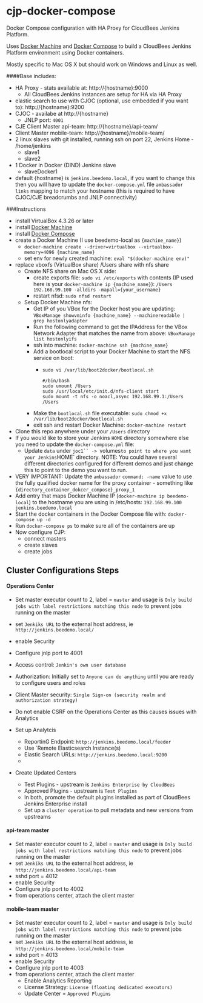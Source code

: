 # cjp-docker-compose
Docker Compose configuration with HA Proxy for CloudBees Jenkins Platform.

Uses [Docker Machine](http://docs.docker.com/machine/) and [Docker Compose](https://docs.docker.com/compose/) to build a CloudBees Jenkins Platform environment using Docker containers.

Mostly specific to Mac OS X but should work on Windows and Linux as well.

####Base includes:
- HA Proxy  - stats available at: http://{hostname}:9000
  - All CloudBees Jenkins instances are setup for HA via HA Proxy
- elastic search to use with CJOC (optional, use embedded if you want to): http://{hostname}:9200
- CJOC - availabe at http://{hostname}
  - JNLP port: `4001`
- CJE Client Master api-team: http://{hostname}/api-team/
- Client Master mobile-team: http://{hostname}/mobile-team/
- 2 linux slaves with git installed, running ssh on port 22, Jenkins Home - /home/jenkins
  - slave1
  - slave2
- 1 Docker in Docker (DIND) Jenkins slave
  - slaveDocker1
- default {hostname} is `jenkins.beedemo.local`, if you want to change this then you will have to update the `docker-compose.yml` file `ambassador` `links` mapping to match your hostname (this is required to have CJOC/CJE breadcrumbs and JNLP connectivity)

###Instructions
- install VirtualBox 4.3.26 or later
- install [Docker Machine](http://docs.docker.com/machine/#installation)
- install [Docker Compose](https://docs.docker.com/compose/install/)
- create a Docker Machine (I use beedemo-local as `{machine_name}`)
  - `docker-machine create --driver=virtualbox --virtualbox-memory=4096 {machine_name}`
  - set env for newly created machine: `eval "$(docker-machine env)"`
- replace vboxfs (VirtualBox share) /Users share with nfs share
  - Create NFS share on Mac OS X side:
    - create exports file: `sudo vi /etc/exports` with contents (IP used here is your `docker-machine ip {machine_name}`): `/Users 192.168.99.100 -alldirs -mapall={your_username}`
    - restart nfsd: `sudo nfsd restart`
  - Setup Docker Machine nfs:
    - Get IP of you VBox for the Docker host you are updating: `VBoxManage showvminfo {machine_name} --machinereadable | grep hostonlyadapter`
    - Run the following command to get the IPAddress for the VBox Network Adapter that matches the name from above: `VBoxManage list hostonlyifs`
	- ssh into machine: `docker-machine ssh {machine_name}`
    - Add a bootlocal script to your Docker Machine to start the NFS service on boot:
      - `sudo vi /var/lib/boot2docker/bootlocal.sh`
        
        ```
        #/bin/bash
        sudo umount /Users
        sudo /usr/local/etc/init.d/nfs-client start
        sudo mount -t nfs -o noacl,async 192.168.99.1:/Users /Users
        ```
    - Make the `bootlocal.sh` file executable: `sudo chmod +x /var/lib/boot2docker/bootlocal.sh`
    - exit ssh and restart Docker Machine: `docker-machine restart`
- Clone this repo anywhere under your `/Users` directory
- If you would like to store your Jenkins `HOME` directory somewhere else you need to update the `docker-compose.yml` file:
  - Update `data` under `joc1`` -> `volumes` to point to where you want your Jenkins `HOME` directory. 
  NOTE: You could have several different directories configured for different demos and just change this to point to the demo you want to run.
- VERY IMPORTANT: Update the `ambassador` `command: -name` value to use the fully qualified docker name for the proxy container - something like `{directory_container_dokcer_compose}_proxy_1`
- Add entry that maps Docker Machine IP (`docker-machine ip beedemo-local`) to the hostname you are using in /etc/hosts: `192.168.99.100  jenkins.beedemo.local`
- Start the docker containers in the Docker Compose file with: `docker-compose up -d`
- Run `docker-compose ps` to make sure all of the containers are up
- Now configure CJP:
  - connect masters
  - create slaves
  - create jobs
  

## Cluster Configurations Steps

#### Operations Center
- Set master executor count to 2, label = `master` and usage is 
`Only build jobs with label restrictions matching this node` to prevent jobs 
running on the master
- set `Jenkiks URL` to the external host address, ie `http://jenkins.beedemo.local/`
- enable Security
- Configure jnlp port to 4001
- Access control: `Jenkin's own user database`
- Authorization: Initially set to `Anyone can do anything` until you are ready to configure users and roles
- Client Master security: `Single Sign-on (security realm and authorization strategy)`
- Do not enable CSRF on the Operations Center as this causes issues with Analytics
- Set up Analytcis
    - ReportinG Endpoint: `http://jenkins.beedemo.local/feeder`
    - Use `Remote Elasticsearch Instance(s)
    - Elastic Search URLs: `http://jenkins.beedemo.local:9200`
    - 
    
- Create Updated Centers
    - Test Plugins - upstream is `Jenkins Enterprise by CloudBees`
    - Approved Plugins - upstream is `Test Plugins`
    - In both, promote the default plugins installed as part of CloudBees Jenkins Enterprise install
    - Set up a `cluster operation` to pull metadata and new versions from upstreams
 
#### api-team master
- Set master executor count to 2, label = `master` and usage is 
`Only build jobs with label restrictions matching this node` to prevent jobs 
running on the master
- set `Jenkiks URL` to the external host address, ie `http://jenkins.beedemo.local/api-team`
- sshd port = 4012
- enable Security
- Configure jnlp port to 4002
- from operations center, attach the client master

 


#### mobile-team master
- Set master executor count to 2, label = `master` and usage is 
`Only build jobs with label restrictions matching this node` to prevent jobs 
running on the master
- set `Jenkiks URL` to the external host address, ie `http://jenkins.beedemo.local/mobile-team`
- sshd port = 4013
- enable Security
- Configure jnlp port to 4003
- from operations center, attach the client master
    - Enable Analytics Reporting
    - License Strategy: `License (floating dedicated executors)`
    - Update Center = `Approved Plugins`

 


